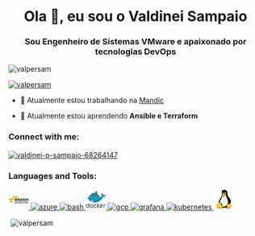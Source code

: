 <h1 align="center">Ola 👋, eu sou o Valdinei Sampaio</h1>
<h3 align="center">Sou Engenheiro de Sistemas VMware e apaixonado por tecnologias DevOps</h3>

<p align="left"> <img src="https://komarev.com/ghpvc/?username=valpersam&label=Profile%20views&color=0e75b6&style=flat" alt="valpersam" /> </p>

<p align="left"> <a href="https://github.com/ryo-ma/github-profile-trophy"><img src="https://github-profile-trophy.vercel.app/?username=valpersam" alt="valpersam" /></a> </p>

- 🔭 Atualmente estou trabalhando na [Mandic](https://www.linkedin.com/company/mandic/mycompany/)

- 🌱 Atualmente estou aprendendo **Ansible e Terraform**

<h3 align="left">Connect with me:</h3>
<p align="left">
<a href="https://linkedin.com/in/valdinei-p-sampaio-68264147" target="blank"><img align="center" src="https://cdn.jsdelivr.net/npm/simple-icons@3.0.1/icons/linkedin.svg" alt="valdinei-p-sampaio-68264147" height="30" width="40" /></a>
</p>

<h3 align="left">Languages and Tools:</h3>
<p align="left"> <a href="https://aws.amazon.com" target="_blank"> <img src="https://raw.githubusercontent.com/devicons/devicon/master/icons/amazonwebservices/amazonwebservices-original-wordmark.svg" alt="aws" width="40" height="40"/> </a> <a href="https://azure.microsoft.com/en-in/" target="_blank"> <img src="https://www.vectorlogo.zone/logos/microsoft_azure/microsoft_azure-icon.svg" alt="azure" width="40" height="40"/> </a> <a href="https://www.gnu.org/software/bash/" target="_blank"> <img src="https://www.vectorlogo.zone/logos/gnu_bash/gnu_bash-icon.svg" alt="bash" width="40" height="40"/> </a> <a href="https://www.docker.com/" target="_blank"> <img src="https://raw.githubusercontent.com/devicons/devicon/master/icons/docker/docker-original-wordmark.svg" alt="docker" width="40" height="40"/> </a> <a href="https://cloud.google.com" target="_blank"> <img src="https://www.vectorlogo.zone/logos/google_cloud/google_cloud-icon.svg" alt="gcp" width="40" height="40"/> </a> <a href="https://grafana.com" target="_blank"> <img src="https://www.vectorlogo.zone/logos/grafana/grafana-icon.svg" alt="grafana" width="40" height="40"/> </a> <a href="https://kubernetes.io" target="_blank"> <img src="https://www.vectorlogo.zone/logos/kubernetes/kubernetes-icon.svg" alt="kubernetes" width="40" height="40"/> </a> <a href="https://www.linux.org/" target="_blank"> <img src="https://raw.githubusercontent.com/devicons/devicon/master/icons/linux/linux-original.svg" alt="linux" width="40" height="40"/> </a> </p>

<p>&nbsp;<img align="center" src="https://github-readme-stats.vercel.app/api?username=valpersam&show_icons=true&locale=en" alt="valpersam" /></p>

